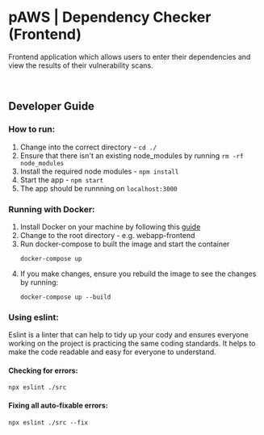 # pAWS | Dependency Checker (Frontend)

Frontend application which allows users to enter their dependencies and view the results of their vulnerability scans.

<br />

## Developer Guide

### How to run:
1. Change into the correct directory - ```cd ./```
2. Ensure that there isn't an existing node_modules by running ```rm -rf node_modules```
3. Install the required node modules - ```npm install```
4. Start the app - ```npm start```
5. The app should be runnning on ```localhost:3000```

### Running with Docker:
1. Install Docker on your machine by following this [guide](https://docs.docker.com/desktop/)
2. Change to the root directory - e.g. webapp-frontend
3. Run docker-compose to built the image and start the container
    ```
    docker-compose up
    ```
3. If you make changes, ensure you rebuild the image to see the changes by running:
    ```
    docker-compose up --build
    ```

### Using eslint:
Eslint is a linter that can help to tidy up your cody and ensures everyone working on the project is practicing the same coding standards. It helps to make the code readable and easy for everyone to understand.

#### Checking for errors:
    npx eslint ./src

#### Fixing all auto-fixable errors:
    npx eslint ./src --fix

